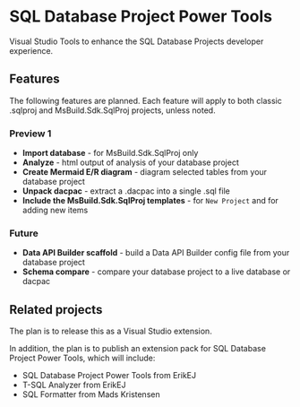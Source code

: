 # SQL Database Project Power Tools

Visual Studio Tools to enhance the SQL Database Projects developer experience.

## Features

The following features are planned. Each feature will apply to both classic .sqlproj and MsBuild.Sdk.SqlProj projects, unless noted.

### Preview 1

- **Import database** - for MsBuild.Sdk.SqlProj only
- **Analyze** - html output of analysis of your database project
- **Create Mermaid E/R diagram** - diagram selected tables from your database project
- **Unpack dacpac** - extract a .dacpac into a single .sql file
- **Include the MsBuild.Sdk.SqlProj templates** - for `New Project` and for adding new items

### Future

- **Data API Builder scaffold** - build a Data API Builder config file from your database project
- **Schema compare** - compare your database project to a live database or dacpac

## Related projects

The plan is to release this as a Visual Studio extension.

In addition, the plan is to publish an extension pack for SQL Database Project Power Tools, which will include:

- SQL Database Project Power Tools from ErikEJ
- T-SQL Analyzer from ErikEJ
- SQL Formatter from Mads Kristensen
